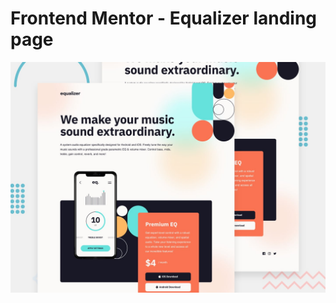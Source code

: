 # Frontend Mentor - Equalizer landing page

![Design preview for the Equalizer landing page coding challenge](./design/preview.jpg)
